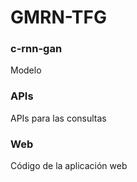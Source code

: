 # GMRN-TFG
### c-rnn-gan
Modelo 
### APIs
APIs para las consultas
### Web
Código de la aplicación web
